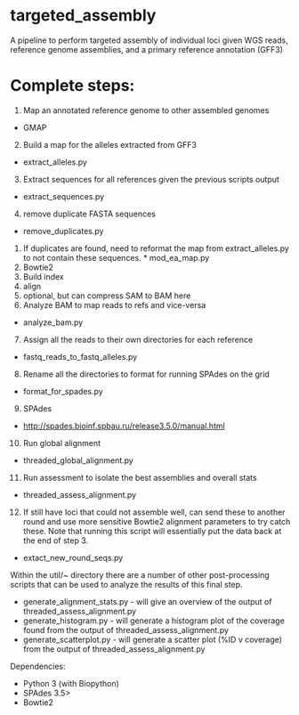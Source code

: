 # targeted_assembly
A pipeline to perform targeted assembly of individual loci given WGS reads, reference genome assemblies, and a primary reference annotation (GFF3)

# Complete steps:
1. Map an annotated reference genome to other assembled genomes
  * GMAP
2. Build a map for the alleles extracted from GFF3
  * extract_alleles.py 
3. Extract sequences for all references given the previous scripts output
  * extract_sequences.py 
4. remove duplicate FASTA sequences
  * remove_duplicates.py
  1. If duplicates are found, need to reformat the map from extract_alleles.py to not contain these sequences.
    * mod_ea_map.py
5. Bowtie2
  1. Build index
  2. align
  3. optional, but can compress SAM to BAM here
6. Analyze BAM to map reads to refs and vice-versa 
  * analyze_bam.py
7. Assign all the reads to their own directories for each reference
  * fastq_reads_to_fastq_alleles.py
8. Rename all the directories to format for running SPAdes on the grid 
  * format_for_spades.py
9. SPAdes
  * http://spades.bioinf.spbau.ru/release3.5.0/manual.html
10. Run global alignment 
  * threaded_global_alignment.py
11. Run assessment to isolate the best assemblies and overall stats
  * threaded_assess_alignment.py
12. If still have loci that could not assemble well, can send these to another round and use more sensitive Bowtie2 alignment parameters to try catch these. Note that running this script will essentially put the data back at the end of step 3. 
  * extact_new_round_seqs.py

Within the util/~ directory there are a number of other post-processing scripts that can
be used to analyze the results of this final step. 
* generate_alignment_stats.py - will give an overview of the output of threaded_assess_alignment.py
* generate_histogram.py - will generate a histogram plot of the coverage found from the output of threaded_assess_alignment.py
* generate_scatterplot.py - will generate a scatter plot (%ID v coverage) from the output of threaded_assess_alignment.py


Dependencies:
- Python 3 (with Biopython)
- SPAdes 3.5>
- Bowtie2
